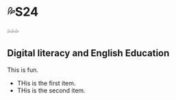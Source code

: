 # 💦S24
💦💦💦
## Digital literacy and English Education

This is fun.

+ THis is the first item.
+ THis is the second item.

